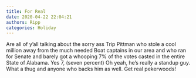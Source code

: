 ```yaml
---
title: For Real
date: 2020-04-22 22:04:21
authors: Ripp
categories: Holiday
---
```


 Are all of y’all talking about the sorry ass   Trip Pittman who stole a cool million away from the much needed Boat captains in our area and who ran for Senate and barely got a whooping  7% of the votes casted in the entire State of Alabama. Yes 7, (seven percent) Oh yeah, he’s really a standup guy. What a thug and anyone who backs him as well. Get real pekerwoods!